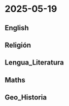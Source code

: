 # 2025-05-19 <!-- markmap: foldAll -->

## English

## Religión

## Lengua_Literatura

## Maths

## Geo_Historia

